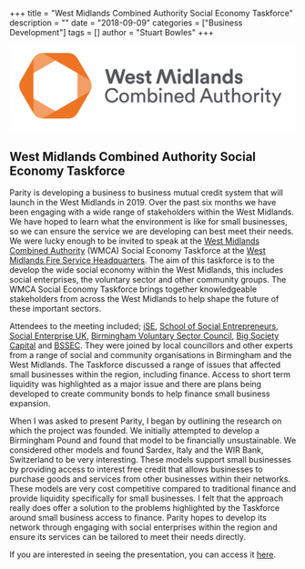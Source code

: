 +++
title = "West Midlands Combined Authority Social Economy Taskforce"
description = ""
date = "2018-09-09"
categories = ["Business Development"]
tags = []
author = "Stuart Bowles"
+++

![West Midlands Combined Authority](WMCA-Logo.png)

## West Midlands Combined Authority Social Economy Taskforce


Parity is developing a business to business mutual credit system that will launch in the West Midlands in 2019. Over the past six months we have been engaging with a wide range of stakeholders within the West Midlands. We have hoped to learn what the environment is like for small businesses, so we can ensure the service we are developing can best meet their needs. We were lucky enough to be invited to speak at the [West Midlands Combined Authority](https://www.wmca.org.uk/) (WMCA) Social Economy Taskforce at the [West Midlands Fire Service Headquarters](https://www.wmfs.net/). The aim of this taskforce is to the develop the wide social economy within the West Midlands, this includes social enterprises, the voluntary sector and other community groups. The WMCA Social Economy Taskforce brings together knowledgeable stakeholders from across the West Midlands to help shape the future of these important sectors.

Attendees to the meeting included; [iSE](http://www.i-se.co.uk/), [School of Social Entrepreneurs](https://www.the-sse.org/), [Social Enterprise UK](https://www.socialenterprise.org.uk/), [Birmingham Voluntary Sector Council](https://www.bvsc.org/), [Big Society Capital](https://www.bigsocietycapital.com/) and [BSSEC](http://bssec.org.uk/). They were joined by local councillors and other experts from a range of social and community organisations in Birmingham and the West Midlands. The Taskforce discussed a range of issues that affected small businesses within the region, including finance. Access to short term liquidity was highlighted as a major issue and there are plans being developed to create community bonds to help finance small business expansion.

When I was asked to present Parity, I began by outlining the research on which the project was founded. We initially attempted to develop a Birmingham Pound and found that model to be financially unsustainable. We considered other models and found Sardex, Italy and the WIR Bank, Switzerland to be very interesting. These models support small businesses by providing access to interest free credit that allows businesses to purchase goods and services from other businesses within their networks. These models are very cost competitive compared to traditional finance and provide liquidity specifically for small businesses. I felt that the approach really does offer a solution to the problems highlighted by the Taskforce around small business access to finance. Parity hopes to develop its network through engaging with social enterprises within the region and ensure its services can be tailored to meet their needs directly.

If you are interested in seeing the presentation, you can access it [here](https://drive.google.com/file/d/1fsMQXYzJl0fRoVe2Hce-1cakGNZ0sOu4/view?usp=sharing).

